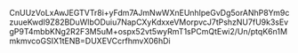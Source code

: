 CnUUzVoLxAwJEGTVTr8i+yFdm7AJmNwWXnEUnhlpeGvDg5orANhP8Ym9czuueKwdI9Z82BDuWlbODuiu7NapCXyKdxxeVMorpvcJ7tPshzNU7fU9k3sEvgP9T4mbbKNg2R2F3M5uM+ospx52vt5wyRmT1sPCmQtEwi2/Un/ptqK6n1MmkmvcoGSIX1tENB=DUXEVCcrfhmvX06hDi
